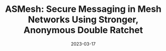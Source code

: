 ---
title: "ASMesh: Secure Messaging in Mesh Networks Using Stronger, Anonymous Double Ratchet"
authors: Alexander Bienstock, Paul Rösler, and Yi Tang
collection: publications
category: conferences
#permalink: 
excerpt: #'This paper is about the number 1. The number 2 is left for future work.'
date: 2023-03-17
venue: "CCS 2023"
slidesurl: #'http://academicpages.github.io/files/slides1.pdf'
paperurl: 'https://eprint.iacr.org/2023/1053.pdf'
citation: #'Your Name, You. (2009). &quot;Paper Title Number 1.&quot; <i>Journal 1</i>. 1(1).'
---